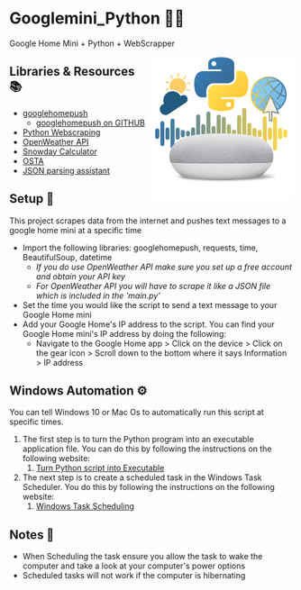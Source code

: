 # Googlemini_Python 🐍📶
Google Home Mini + Python + WebScrapper

<p> 
  <img width = 256 height = 256 align='Right' src="https://github.com/Raziz1/Googlemini_Python/blob/main/image/googlehome_python.png? raw=true">
</p>

## Libraries & Resources 📚
* [googlehomepush](https://pypi.org/project/googlehomepush/)
  - [googlehomepush on GITHUB](https://github.com/deblockt/google-home-push)
* [Python Webscraping](https://realpython.com/beautiful-soup-web-scraper-python/)
* [OpenWeather API](https://openweathermap.org/)
* [Snowday Calculator](https://www.snowdaycalculator.com/calculator.php)
* [OSTA](http://www.ottawaschoolbus.ca/)
* [JSON parsing assistant](http://json.parser.online.fr/)

## Setup 📝
This project scrapes data from the internet and pushes text messages to a google home mini at a specific time
* Import the following libraries: googlehomepush, requests, time, BeautifulSoup, datetime
  - *If you do use OpenWeather API make sure you set up a free account and obtain your API key*
  - *For OpenWeather API you will have to scrape it like a JSON file which is included in the 'main.py'*
* Set the time you would like the script to send a text message to your Google Home mini
* Add your Google Home's IP address to the script. You can find your Google Home mini's IP address by doing the following: 
  - Navigate to the Google Home app > Click on the device > Click on the gear icon > Scroll down to the bottom where it says Information > IP address

## Windows Automation ⚙
You can tell Windows 10 or Mac Os to automatically run this script at specific times.
1. The first step is to turn the Python program into an executable application file. You can do this by following the instructions on the following website:
    1. [Turn Python script into Executable](https://datatofish.com/executable-pyinstaller/)
2. The next step is to create a scheduled task in the Windows Task Scheduler. You do this by following the instructions on the following website: 
    1. [Windows Task Scheduling](https://www.jcchouinard.com/python-automation-using-task-scheduler/)

## Notes 📜
* When Scheduling the task ensure you allow the task to wake the computer and take a look at your computer's power options
* Scheduled tasks will not work if the computer is hibernating
